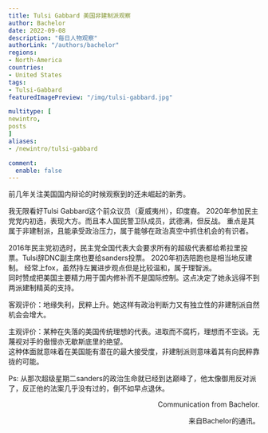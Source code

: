 ```yaml
---
title: Tulsi Gabbard 美国非建制派观察
author: Bachelor
date: 2022-09-08
description: "每日人物观察"
authorLink: "/authors/bachelor"
regions:
- North-America
countries:
- United States
tags:
- Tulsi-Gabbard
featuredImagePreview: "/img/tulsi-gabbard.jpg"

multitype: [
newintro,
posts
]
aliases:
- /newintro/tulsi-gabbard

comment:
  enable: false
---
```


前几年关注美国国内辩论的时候观察到的还未崛起的新秀。

我无限看好Tulsi Gabbard这个前众议员（夏威夷州），印度裔。
2020年参加民主党党内初选，表现大方。而且本人国民警卫队成员，武德满，但反战。
重点是其属于非建制派，且能承受政治压力，属于能够在政治真空中抓住机会的有识者。

2016年民主党初选时，民主党全国代表大会要求所有的超级代表都给希拉里投票。Tulsi辞DNC副主席也要给sanders投票。 
2020年初选陪跑也是相当地反建制。 
经常上fox，虽然持左翼进步观点但是比较温和，属于理智派。  
同时赞成把美国主要精力用于国内修补而不是国际控制。这点决定了她永远得不到两派建制精英的支持。

客观评价：地缘失利，民粹上升。她这样有政治判断力又有独立性的非建制派自然机会会增大。

主观评价：某种在失落的美国传统理想的代表。进取而不腐朽，理想而不空谈。无蔑视对手的傲慢亦无歇斯底里的绝望。  
这种体面就意味着在美国能有潜在的最大接受度，非建制派则意味着其有向民粹靠拢的可能。

Ps: 从那次超级星期二sanders的政治生命就已经到达巅峰了，他太像御用反对派了，反正他的法案几乎没有过的，倒不如早点退休。


<p align="right">Communication from Bachelor.</p> 

<p align="right">来自Bachelor的通讯。</p>

